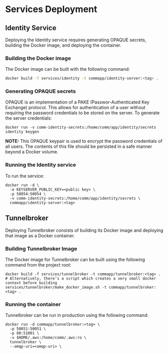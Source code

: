 # Services Deployment

## Identity Service

Deploying the Identity service requires generating OPAQUE secrets, building the Docker image, and deploying the container.

### Building the Docker image

The Docker image can be built with the following command:

```bash
docker build -f services/identity -t commapp/identity-server:<tag> .
```

### Generating OPAQUE secrets

OPAQUE is an implementation of a PAKE (Passwor-Authenticated Key Exchange) protocol. This allows for authentication of a user without requiring the password credentials to be stored on the server. To generate the server credentials:

```
docker run -v comm-identity-secrets:/home/comm/app/identity/secrets identity keygen
```

**NOTE:** This OPAQUE keypair is used to encrypt the password credentials of all users. The contents of this file should be persisted in a safe manner beyond a Docker volume.

### Running the Identity service

To run the service:

```
docker run -d \
  -e KEYSERVER_PUBLIC_KEY=<public key> \
  -p 50054:50054 \
  -v comm-identity-secrets:/home/comm/app/identity/secrets \
  commapp/identity-server:<tag>
```

## Tunnelbroker

Deploying Tunnelbroker consists of building its Docker image and deploying that image as a Docker container.

### Building Tunnelbroker Image

The Docker image for Tunnelbroker can be built using the following command from the project root:

```
docker build -f services/tunnelbroker -t commapp/tunnelbroker:<tag> .
# Alternatively, there’s a script which creates a very small docker context before building
services/tunnelbroker/make_docker_image.sh -t commapp/tunnelbroker:<tag> .
```

### Running the container

Tunnelbroker can be run in production using the following command:

```
docker run -d commapp/tunnelbroker:<tag> \
  -p 50051:50051 \
  -p 80:51001 \
  -v $HOME/.aws:/home/comm/.aws:ro \
  tunnelbroker \
  --amqp-uri=<amqp-uri> \
```
